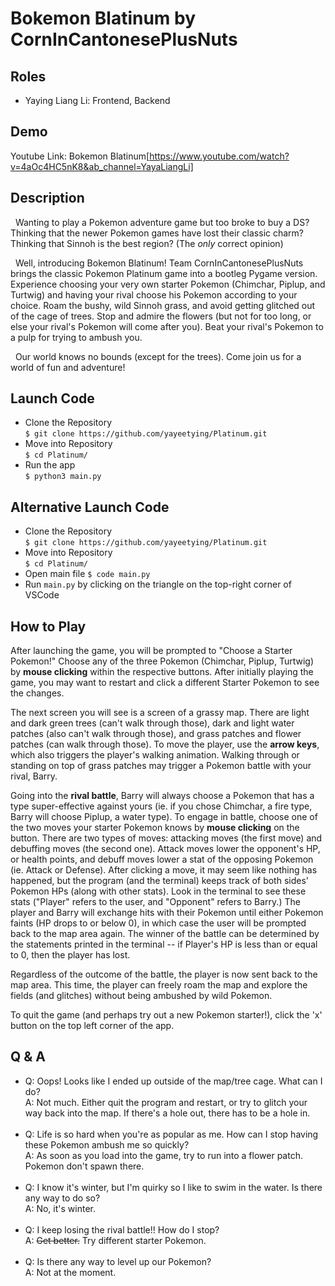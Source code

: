 # Bokemon Blatinum by CornInCantonesePlusNuts

## Roles
- Yaying Liang Li: Frontend, Backend

## Demo
Youtube Link: Bokemon Blatinum[https://www.youtube.com/watch?v=4aOc4HC5nK8&ab_channel=YayaLiangLi]

## Description
&nbsp; Wanting to play a Pokemon adventure game but too broke to buy a DS? Thinking that the newer Pokemon games have lost their classic charm? Thinking that Sinnoh is the best region? (The _only_ correct opinion) <br>
    
&nbsp; Well, introducing Bokemon Blatinum! Team CornInCantonesePlusNuts brings the classic Pokemon Platinum game into a bootleg Pygame version. Experience choosing your very own starter Pokemon (Chimchar, Piplup, and Turtwig) and having your rival choose his Pokemon according to your choice. Roam the bushy, wild Sinnoh grass, and avoid getting glitched out of the cage of trees. Stop and admire the flowers (but not for too long, or else your rival's Pokemon will come after you). Beat your rival's Pokemon to a pulp for trying to ambush you. <br>
    
&nbsp; Our world knows no bounds (except for the trees). Come join us for a world of fun and adventure!

## Launch Code
- Clone the Repository <br>
```$ git clone https://github.com/yayeetying/Platinum.git``` <br>
- Move into Repository <br>
```$ cd Platinum/``` <br>
- Run the app <br>
```$ python3 main.py``` <br>

## Alternative Launch Code
- Clone the Repository <br>
```$ git clone https://github.com/yayeetying/Platinum.git``` <br>
- Move into Repository <br>
```$ cd Platinum/``` <br>
- Open main file
```$ code main.py``` <br>
- Run ```main.py``` by clicking on the triangle on the top-right corner of VSCode

## How to Play
After launching the game, you will be prompted to "Choose a Starter Pokemon!" Choose any of the three Pokemon (Chimchar, Piplup, Turtwig) by **mouse clicking** within the respective buttons. After initially playing the game, you may want to restart and click a different Starter Pokemon to see the changes. <br>

The next screen you will see is a screen of a grassy map. There are light and dark green trees (can't walk through those), dark and light water patches (also can't walk through those), and grass patches and flower patches (can walk through those). To move the player, use the **arrow keys**, which also triggers the player's walking animation. Walking through or standing on top of grass patches may trigger a Pokemon battle with your rival, Barry. <br>

Going into the **rival battle**, Barry will always choose a Pokemon that has a type super-effective against yours (ie. if you chose Chimchar, a fire type, Barry will choose Piplup, a water type). To engage in battle, choose one of the two moves your starter Pokemon knows by **mouse clicking** on the button. There are two types of moves: attacking moves (the first move) and debuffing moves (the second one). Attack moves lower the opponent's HP, or health points, and debuff moves lower a stat of the opposing Pokemon (ie. Attack or Defense). After clicking a move, it may seem like nothing has happened, but the program (and the terminal) keeps track of both sides' Pokemon HPs (along with other stats). Look in the terminal to see these stats ("Player" refers to the user, and "Opponent" refers to Barry.)
The player and Barry will exchange hits with their Pokemon until either Pokemon faints (HP drops to or below 0), in which case the user will be prompted back to the map area again. The winner of the battle can be determined by the statements printed in the terminal -- if Player's HP is less than or equal to 0, then the player has lost. <br>

Regardless of the outcome of the battle, the player is now sent back to the map area. This time, the player can freely roam the map and explore the fields (and glitches) without being ambushed by wild Pokemon. <br>

To quit the game (and perhaps try out a new Pokemon starter!), click the 'x' button on the top left corner of the app.

## Q & A
- Q: Oops! Looks like I ended up outside of the map/tree cage. What can I do? <br>
A: Not much. Either quit the program and restart, or try to glitch your way back into the map. If there's a hole out, there has to be a hole in. <br> <br>
- Q: Life is so hard when you're as popular as me. How can I stop having these Pokemon ambush me so quickly? <br>
A: As soon as you load into the game, try to run into a flower patch. Pokemon don't spawn there.<br><br>
- Q: I know it's winter, but I'm quirky so I like to swim in the water. Is there any way to do so? <br>
A: No, it's winter. <br><br>
- Q: I keep losing the rival battle!! How do I stop? <br>
A: ~~Get better.~~ Try different starter Pokemon. <br> <br>
- Q: Is there any way to level up our Pokemon? <br>
A: Not at the moment. <br>

